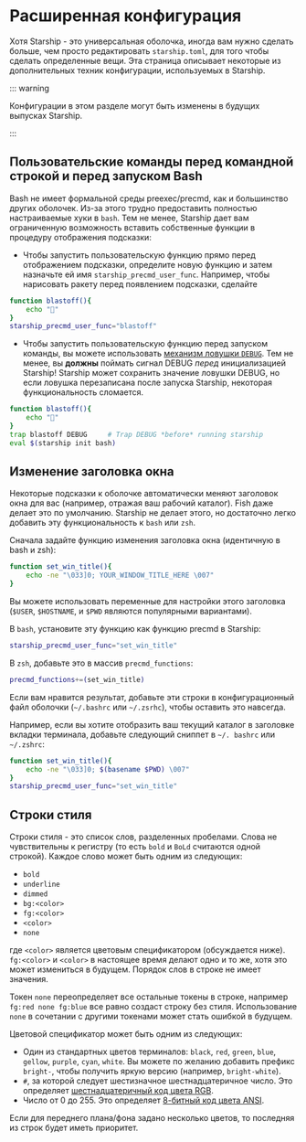 # Расширенная конфигурация

Хотя Starship - это универсальная оболочка, иногда вам нужно сделать больше, чем просто редактировать `starship.toml`, для того чтобы сделать определенные вещи. Эта страница описывает некоторые из дополнительных техник конфигурации, используемых в Starship.

::: warning

Конфигурации в этом разделе могут быть изменены в будущих выпусках Starship.

:::

## Пользовательские команды перед командной строкой и перед запуском Bash

Bash не имеет формальной среды preexec/precmd, как и большинство других оболочек. Из-за этого трудно предоставить полностью настраиваемые хуки в `bash`. Тем не менее, Starship дает вам ограниченную возможность вставить собственные функции в процедуру отображения подсказки:

- Чтобы запустить пользовательскую функцию прямо перед отображением подсказки, определите новую функцию и затем назначьте ей имя `starship_precmd_user_func`. Например, чтобы нарисовать ракету перед появлением подсказки, сделайте

```bash
function blastoff(){
    echo "🚀"
}
starship_precmd_user_func="blastoff"
```

- Чтобы запустить пользовательскую функцию перед запуском команды, вы можете использовать [механизм ловушки `DEBUG`](https://jichu4n.com/posts/debug-trap-and-prompt_command-in-bash/). Тем не менее, вы **должны** поймать сигнал DEBUG *перед* инициализацией Starship! Starship может сохранить значение ловушки DEBUG, но если ловушка перезаписана после запуска Starship, некоторая функциональность сломается.

```bash
function blastoff(){
    echo "🚀"
}
trap blastoff DEBUG     # Trap DEBUG *before* running starship
eval $(starship init bash)
```

## Изменение заголовка окна

Некоторые подсказки к оболочке автоматически меняют заголовок окна для вас (например, отражая ваш рабочий каталог). Fish даже делает это по умолчанию. Starship не делает этого, но достаточно легко добавить эту функциональность к `bash` или `zsh`.

Сначала задайте функцию изменения заголовка окна (идентичную в bash и zsh):

```bash
function set_win_title(){
    echo -ne "\033]0; YOUR_WINDOW_TITLE_HERE \007"
}
```

Вы можете использовать переменные для настройки этого заголовка (`$USER`, `$HOSTNAME`, и `$PWD` являются популярными вариантами).

В `bash`, установите эту функцию как функцию precmd в Starship:

```bash
starship_precmd_user_func="set_win_title"
```

В `zsh`, добавьте это в массив `precmd_functions`:

```bash
precmd_functions+=(set_win_title)
```

Если вам нравится результат, добавьте эти строки в конфигурационный файл оболочки (`~/.bashrc` или `~/.zsrhc`), чтобы оставить это навсегда.

Например, если вы хотите отобразить ваш текущий каталог в заголовке вкладки терминала, добавьте следующий сниппет в `~/. bashrc` или `~/.zshrc`:

```bash
function set_win_title(){
    echo -ne "\033]0; $(basename $PWD) \007"
}
starship_precmd_user_func="set_win_title"
```

## Строки стиля

Строки стиля - это список слов, разделенных пробелами. Слова не чувствительны к регистру (то есть `bold` и `BoLd` считаются одной строкой). Каждое слово может быть одним из следующих:

  - `bold`
  - `underline`
  - `dimmed`
  - `bg:<color>`
  - `fg:<color>`
  - `<color>`
  - `none`

где `<color>` является цветовым спецификатором (обсуждается ниже). `fg:<color>` и `<color>` в настоящее время делают одно и то же, хотя это может измениться в будущем. Порядок слов в строке не имеет значения.

Токен `none` переопределяет все остальные токены в строке, например `fg:red none fg:blue` все равно создаст строку без стиля. Использование `none` в сочетании с другими токенами может стать ошибкой в будущем.

Цветовой спецификатор может быть одним из следующих:

 - Один из стандартных цветов терминалов: `black`, `red`, `green`, `blue`, `gellow`, `purple`, `cyan`, `white`. Вы можете по желанию добавить префикс `bright-`, чтобы получить яркую версию (например, `bright-white`).
 - `#`, за которой следует шестизначное шестнадцатеричное число. Это определяет [шестнадцатеричный код цвета RGB](https://www.w3schools.com/colors/colors_hexadecimal.asp).
 - Число от 0 до 255. Это определяет [8-битный код цвета ANSI](https://i.stack.imgur.com/KTSQa.png).

Если для переднего плана/фона задано несколько цветов, то последняя из строк будет иметь приоритет.
